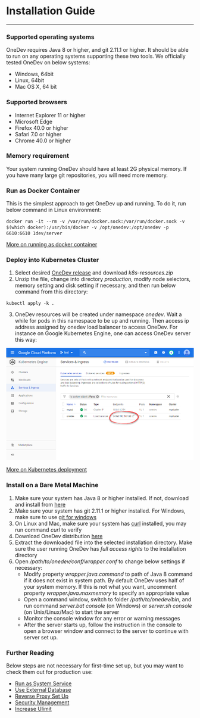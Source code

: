 # Installation Guide
----------

### Supported operating systems

OneDev requires Java 8 or higher, and git 2.11.1 or higher. It should be able to run on any operating systems supporting these two tools. We officially tested OneDev on below systems:

* Windows, 64bit
* Linux, 64bit
* Mac OS X, 64 bit

### Supported browsers
* Internet Explorer 11 or higher
* Microsoft Edge 
* Firefox 40.0 or higher
* Safari 7.0 or higher
* Chrome 40.0 or higher

### Memory requirement

Your system running OneDev should have at least 2G physical memory. If you have many large git repositories, you will need more memory. 

### Run as Docker Container

This is the simplest approach to get OneDev up and running. To do it, run below command in Linux environment:
```
docker run -it --rm -v /var/run/docker.sock:/var/run/docker.sock -v $(which docker):/usr/bin/docker -v /opt/onedev:/opt/onedev -p 6610:6610 1dev/server
```
[More on running as docker container](running-as-docker-container.md)

### Deploy into Kubernetes Cluster

1. Select desired [OneDev release](https://code.onedev.io/projects/onedev-server/builds?query=%22Job%22+is+%22Release%22)  and download _k8s-resources.zip_
2. Unzip the file, change into directory _production_, modify node selectors, memory setting and disk setting if necessary, and then run below command from this directory:
  ```
  kubectl apply -k .
  ```
3. OneDev resources will be created under namespace _onedev_. Wait a while for pods in this namespace to be up and running. Then access ip address assigned by onedev load balancer to access OneDev. For instance on Google Kubernetes Engine, one can access OneDev server this way:

 ![K8s Access Onedev](k8s-access-onedev.png)
 
[More on Kubernetes deployment](kubernetes-deployment.md)

### Install on a Bare Metal Machine

1. Make sure your system has Java 8 or higher installed. If not, download and install from [here](https://www.java.com/en/download/)
1. Make sure your system has git 2.11.1 or higher installed. For Windows, make sure to use [git for windows](https://git-for-windows.github.io/)
1. On Linux and Mac, make sure your system has [curl](https://curl.haxx.se) installed, you may run command _curl_ to verify
1. Download OneDev distribution [here](https://github.com/theonedev/onedev/releases)
1. Extract the downloaded file into the selected installation directory. Make sure the user running OneDev has *full access rights* to the installation directory
1. Open _/path/to/onedev/conf/wrapper.conf_ to change below settings if necessary:
    * Modify property _wrapper.java.command_ to path of Java 8 command if it does not exist in system path.
   By default OneDev uses half of your system memory. If this is not what you want, uncomment property _wrapper.java.maxmemory_ to specify an appropriate value
    * Open a command window, switch to folder _/path/to/onedev/bin_, and run command _server.bat console_ (on Windows) or _server.sh console_ (on Unix/Linux/Mac) to start the server
    * Monitor the console window for any error or warning messages
    * After the server starts up, follow the instruction in the console to open a browser window and connect to the server to continue with server set up.

### Further Reading

Below steps are not necessary for first-time set up, but you may want to check them out for production use:
 * [Run as System Service](Run-As-System-Service)
 * [Use External Database](Use-External-Database)
 * [Reverse Proxy Set Up](Reverse-Proxy-Setup)
 * [Security Management](Security-Management)
 * [Increase Ulimit](Increase-Ulimit)